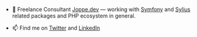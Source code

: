 
- 🔭  Freelance Consultant [Joppe.dev](https://joppe.dev) — working with [Symfony](https://symfony.com/) and [Sylius](https://sylius.com/) related packages and PHP ecosystem in general.

- 📫  Find me on [Twitter](https://twitter.com/joppedc) and [LinkedIn](https://www.linkedin.com/in/joppedc/)
